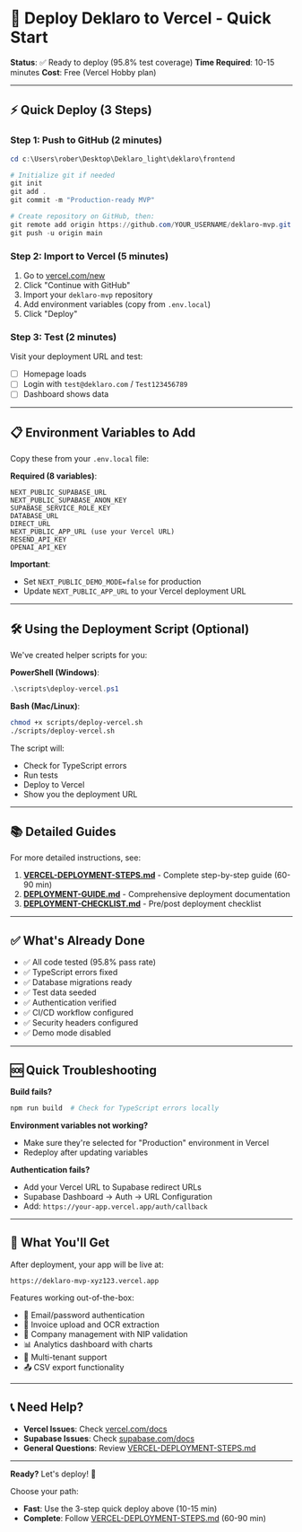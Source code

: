 # 🚀 Deploy Deklaro to Vercel - Quick Start

**Status**: ✅ Ready to deploy (95.8% test coverage)
**Time Required**: 10-15 minutes
**Cost**: Free (Vercel Hobby plan)

---

## ⚡ Quick Deploy (3 Steps)

### Step 1: Push to GitHub (2 minutes)

```powershell
cd c:\Users\rober\Desktop\Deklaro_light\deklaro\frontend

# Initialize git if needed
git init
git add .
git commit -m "Production-ready MVP"

# Create repository on GitHub, then:
git remote add origin https://github.com/YOUR_USERNAME/deklaro-mvp.git
git push -u origin main
```

### Step 2: Import to Vercel (5 minutes)

1. Go to [vercel.com/new](https://vercel.com/new)
2. Click "Continue with GitHub"
3. Import your `deklaro-mvp` repository
4. Add environment variables (copy from `.env.local`)
5. Click "Deploy"

### Step 3: Test (2 minutes)

Visit your deployment URL and test:
- [ ] Homepage loads
- [ ] Login with `test@deklaro.com` / `Test123456789`
- [ ] Dashboard shows data

---

## 📋 Environment Variables to Add

Copy these from your `.env.local` file:

**Required (8 variables)**:
```
NEXT_PUBLIC_SUPABASE_URL
NEXT_PUBLIC_SUPABASE_ANON_KEY
SUPABASE_SERVICE_ROLE_KEY
DATABASE_URL
DIRECT_URL
NEXT_PUBLIC_APP_URL (use your Vercel URL)
RESEND_API_KEY
OPENAI_API_KEY
```

**Important**:
- Set `NEXT_PUBLIC_DEMO_MODE=false` for production
- Update `NEXT_PUBLIC_APP_URL` to your Vercel deployment URL

---

## 🛠️ Using the Deployment Script (Optional)

We've created helper scripts for you:

**PowerShell (Windows)**:
```powershell
.\scripts\deploy-vercel.ps1
```

**Bash (Mac/Linux)**:
```bash
chmod +x scripts/deploy-vercel.sh
./scripts/deploy-vercel.sh
```

The script will:
- Check for TypeScript errors
- Run tests
- Deploy to Vercel
- Show you the deployment URL

---

## 📚 Detailed Guides

For more detailed instructions, see:

1. **[VERCEL-DEPLOYMENT-STEPS.md](VERCEL-DEPLOYMENT-STEPS.md)** - Complete step-by-step guide (60-90 min)
2. **[DEPLOYMENT-GUIDE.md](DEPLOYMENT-GUIDE.md)** - Comprehensive deployment documentation
3. **[DEPLOYMENT-CHECKLIST.md](DEPLOYMENT-CHECKLIST.md)** - Pre/post deployment checklist

---

## ✅ What's Already Done

- ✅ All code tested (95.8% pass rate)
- ✅ TypeScript errors fixed
- ✅ Database migrations ready
- ✅ Test data seeded
- ✅ Authentication verified
- ✅ CI/CD workflow configured
- ✅ Security headers configured
- ✅ Demo mode disabled

---

## 🆘 Quick Troubleshooting

**Build fails?**
```powershell
npm run build  # Check for TypeScript errors locally
```

**Environment variables not working?**
- Make sure they're selected for "Production" environment in Vercel
- Redeploy after updating variables

**Authentication fails?**
- Add your Vercel URL to Supabase redirect URLs
- Supabase Dashboard → Auth → URL Configuration
- Add: `https://your-app.vercel.app/auth/callback`

---

## 🎯 What You'll Get

After deployment, your app will be live at:
```
https://deklaro-mvp-xyz123.vercel.app
```

Features working out-of-the-box:
- 🔐 Email/password authentication
- 📄 Invoice upload and OCR extraction
- 🏢 Company management with NIP validation
- 📊 Analytics dashboard with charts
- 🔄 Multi-tenant support
- 📤 CSV export functionality

---

## 📞 Need Help?

- **Vercel Issues**: Check [vercel.com/docs](https://vercel.com/docs)
- **Supabase Issues**: Check [supabase.com/docs](https://supabase.com/docs)
- **General Questions**: Review [VERCEL-DEPLOYMENT-STEPS.md](VERCEL-DEPLOYMENT-STEPS.md)

---

**Ready?** Let's deploy! 🚀

Choose your path:
- **Fast**: Use the 3-step quick deploy above (10-15 min)
- **Complete**: Follow [VERCEL-DEPLOYMENT-STEPS.md](VERCEL-DEPLOYMENT-STEPS.md) (60-90 min)
